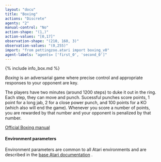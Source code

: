 ```yaml
---
layout: "docu"
title: "Boxing"
actions: "Discrete"
agents: "2"
manual-control: "No"
action-shape: "(1,)"
action-values: "[0,17]"
observation-shape: "(210, 160, 3)"
observation-values: "(0,255)"
import: "from pettingzoo.atari import boxing_v0"
agent-labels: "agents= ['first_0', 'second_0']"
---
```


{% include info_box.md %}




*Boxing* is an adversarial game where precise control and
appropriate responses to your opponent are key.

The players have two minutes (around 1200 steps) to duke it
out in the ring. Each step, they can move and punch.
Sucessful punches score points,
1 point for a long jab, 2 for a close power punch,
and 100 points for a KO (which also will end the game).
Whenever you score a number of points, you are rewarded by
that number and your opponent is penalized by that number.

[Official Boxing manual](https://atariage.com/manual_html_page.php?SoftwareLabelID=45)

#### Environment parameters

Environment parameters are common to all Atari environments and are described in the [base Atari documentation](../atari) .
